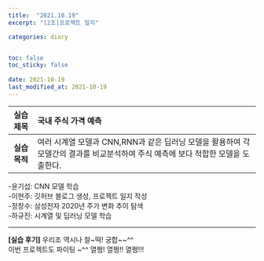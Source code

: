 ```yaml
---
title:  "2021.10.19"
excerpt: "[2조]프로젝트 일지"

categories: diary


toc: false
toc_sticky: false
 
date: 2021-10-19
last_modified_at: 2021-10-19
---
```


|**실습 제목**|국내 주식 가격 예측|
|:---:|:---|
|**실습 목적**|여러 시계열 모델과 CNN,RNN과 같은 딥러닝 모델을 활용하여 각 모델간의 결과를 비교분석하여 주식 예측에 보다 적합한 모델을 도출한다.


-윤기섭: CNN 모델 학습 
<br>-이현주: 깃허브 블로그 생성, 프로젝트 일지 작성
<br>-정창수: 삼성전자 2020년 주가 변화 추이 탐색
<br>-하규진: 시계열 및 딥러닝 모델 학습

---
**[실습 후기]** 우리조 역시나 찰~떡! 궁합~~^^ 
<br>이번 프로젝트도 파이팅 ~^^ 열쩡! 열쩡!! 열쩡!!!




